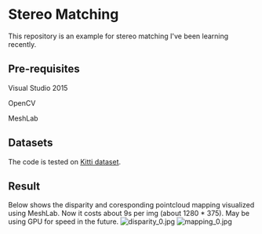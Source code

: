 Stereo Matching
==================
This repository is an example for stereo matching I've been learning recently. 

Pre-requisites
--------------
Visual Studio 2015

OpenCV

MeshLab

Datasets
--------
The code is tested on [Kitti dataset](http://www.cvlibs.net/datasets/kitti/eval_stereo.php).

Result
-----
Below shows the disparity and coresponding pointcloud mapping visualized using MeshLab.
Now it costs about 9s per img (about 1280 * 375). May be using GPU for speed in the future.
![disparity_0.jpg](https://github.com/hunterlew/stereo_matching/blob/master/stereo_matching/example/disp_rgb_0.png)
![mapping_0.jpg](https://github.com/hunterlew/stereo_matching/blob/master/stereo_matching/example/mapping_0.png)